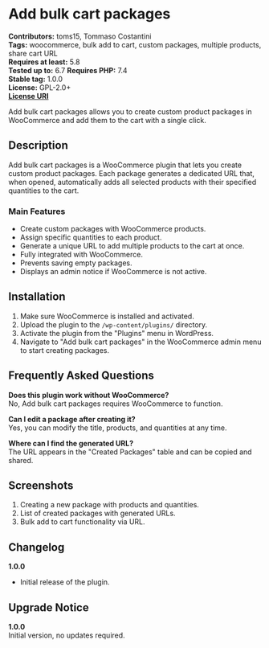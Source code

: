 # Add bulk cart packages

**Contributors:** toms15, Tommaso Costantini  
**Tags:** woocommerce, bulk add to cart, custom packages, multiple products, share cart URL  
**Requires at least:** 5.8  
**Tested up to:** 6.7 
**Requires PHP:** 7.4  
**Stable tag:** 1.0.0  
**License:** GPL-2.0+  
[**License URI**](https://www.gnu.org/licenses/gpl-2.0.html)  

Add bulk cart packages allows you to create custom product packages in WooCommerce and add them to the cart with a single click.

## Description
Add bulk cart packages is a WooCommerce plugin that lets you create custom product packages.
Each package generates a dedicated URL that, when opened, automatically adds all selected products with their specified quantities to the cart.

### Main Features
- Create custom packages with WooCommerce products.
- Assign specific quantities to each product.
- Generate a unique URL to add multiple products to the cart at once.
- Fully integrated with WooCommerce.
- Prevents saving empty packages.
- Displays an admin notice if WooCommerce is not active.

## Installation
1. Make sure WooCommerce is installed and activated.
2. Upload the plugin to the `/wp-content/plugins/` directory.
3. Activate the plugin from the "Plugins" menu in WordPress.
4. Navigate to "Add bulk cart packages" in the WooCommerce admin menu to start creating packages.

## Frequently Asked Questions

**Does this plugin work without WooCommerce?**  
No, Add bulk cart packages requires WooCommerce to function.

**Can I edit a package after creating it?**  
Yes, you can modify the title, products, and quantities at any time.

**Where can I find the generated URL?**  
The URL appears in the "Created Packages" table and can be copied and shared.

## Screenshots
1. Creating a new package with products and quantities.
2. List of created packages with generated URLs.
3. Bulk add to cart functionality via URL.

## Changelog

**1.0.0**  
- Initial release of the plugin.

## Upgrade Notice

**1.0.0**  
Initial version, no updates required.
